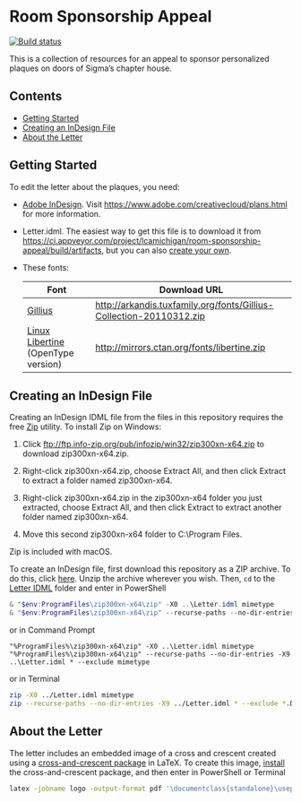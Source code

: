 # Room Sponsorship Appeal

[![Build status](https://ci.appveyor.com/api/projects/status/m487el1pt3uar2yo?svg=true)](https://ci.appveyor.com/project/lcamichigan/room-sponsorship-appeal)

This is a collection of resources for an appeal to sponsor personalized plaques
on doors of Sigma’s chapter house.

## Contents

* [Getting Started](#getting-started)
* [Creating an InDesign File](#creating-an-indesign-file)
* [About the Letter](#about-the-letter)

## Getting Started

To edit the letter about the plaques, you need:

* [Adobe InDesign](https://www.adobe.com/products/indesign.html). Visit
  https://www.adobe.com/creativecloud/plans.html for more information.

* Letter.idml. The easiest way to get this file is to download it from
  https://ci.appveyor.com/project/lcamichigan/room-sponsorship-appeal/build/artifacts,
  but you can also [create your own](#creating-an-indesign-file).

* These fonts:

  | Font                                                             | Download URL                                                        |
  |------------------------------------------------------------------|---------------------------------------------------------------------|
  | [Gillius](http://arkandis.tuxfamily.org/adffonts.html)           | http://arkandis.tuxfamily.org/fonts/Gillius-Collection-20110312.zip |
  | [Linux Libertine](http://libertine-fonts.org) (OpenType version) | http://mirrors.ctan.org/fonts/libertine.zip                         |

## Creating an InDesign File

Creating an InDesign IDML file from the files in this repository requires the
free [Zip](http://www.info-zip.org/Zip.html) utility. To install Zip on Windows:

1. Click ftp://ftp.info-zip.org/pub/infozip/win32/zip300xn-x64.zip to download
   zip300xn-x64.zip.

2. Right-click zip300xn-x64.zip, choose Extract All, and then click Extract to
   extract a folder named zip300xn-x64.

3. Right-click zip300xn-x64.zip in the zip300xn-x64 folder you just extracted,
   choose Extract All, and then click Extract to extract another folder named
   zip300xn-x64.

4. Move this second zip300xn-x64 folder to C:\Program Files.

Zip is included with macOS.

To create an InDesign file, first download this repository as a ZIP archive. To
do this, click
[here](https://github.com/lcamichigan/room-sponsorship-appeal/archive/master.zip).
Unzip the archive wherever you wish. Then, `cd` to the
[Letter IDML](Letter%20IDML) folder and enter in PowerShell

```powershell
& "$env:ProgramFiles\zip300xn-x64\zip" -X0 ..\Letter.idml mimetype
& "$env:ProgramFiles\zip300xn-x64\zip" --recurse-paths --no-dir-entries -X9 ..\Letter.idml * --exclude mimetype
```

or in Command Prompt

```batch
"%ProgramFiles%\zip300xn-x64\zip" -X0 ..\Letter.idml mimetype
"%ProgramFiles%\zip300xn-x64\zip" --recurse-paths --no-dir-entries -X9 ..\Letter.idml * --exclude mimetype
```

or in Terminal

```sh
zip -X0 ../Letter.idml mimetype
zip --recurse-paths --no-dir-entries -X9 ../Letter.idml * --exclude *.DS_Store mimetype
```

## About the Letter

The letter includes an embedded image of a cross and crescent created using a
[cross-and-crescent package](https://github.com/lcamichigan/cross-and-crescent)
in LaTeX. To create this image,
[install](https://github.com/lcamichigan/cross-and-crescent#installing) the
cross-and-crescent package, and then enter in PowerShell or Terminal

```sh
latex -jobname logo -output-format pdf '\documentclass{standalone}\usepackage{cross-and-crescent}\begin{document}\begin{tikzpicture}[scale=36bp/8cm]\crossAndCrescentSetMacros\draw[line join=round,line width=1bp]\crossAndCrescentPath\end{tikzpicture}\end{document}'
```
